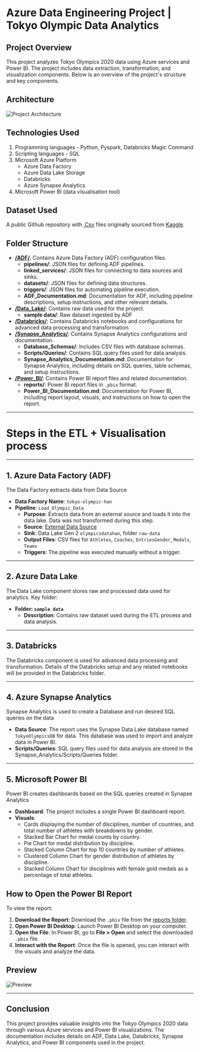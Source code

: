 # Azure Data Engineering Project | Tokyo Olympic Data Analytics


## Project Overview
This project analyzes Tokyo Olympics 2020 data using Azure services and Power BI. The project includes data extraction, transformation, and visualization components. Below is an overview of the project's structure and key components.

## Architecture
![Project Architecture](https://github.com/HannibalGh/Azure-DE-Project-Tokyo-Olympic-Data-Analytics/blob/main/Architecture%20Diagram.png)

## Technologies Used
1. Programming languages - Python, Pyspark, Databricks Magic Command
2. Scripting languages - SQL
3. Microsoft Azure Platform
   - Azure Data Factory
   - Azure Data Lake Storage
   - Databricks
   - Azure Synapse Analytics
4. Microsoft Power BI (data visualisation tool)

## Dataset Used
A public Github repository with [.Csv](https://github.com/darshilparmar/tokyo-olympic-azure-data-engineering-project/tree/main/data) files originally sourced from [Kaggle](https://www.kaggle.com/datasets/arjunprasadsarkhel/2021-olympics-in-tokyo).


## Folder Structure

- **[/ADF/](https://github.com/HannibalGh/Azure-DE-Project-Tokyo-Olympic-Data-Analytics/tree/main/ADF)**: Contains Azure Data Factory (ADF) configuration files.
  - **pipelines/**: JSON files for defining ADF pipelines.
  - **linked_services/**: JSON files for connecting to data sources and sinks.
  - **datasets/**: JSON files for defining data structures.
  - **triggers/**: JSON files for automating pipeline execution.
  - **ADF_Documentation.md**: Documentation for ADF, including pipeline descriptions, setup instructions, and other relevant details.
- **[/Data_Lake/](https://github.com/HannibalGh/Azure-DE-Project-Tokyo-Olympic-Data-Analytics/tree/main/Data_Lake)**: Contains raw data used for the project.
  - **sample data/**: Raw dataset ingested by ADF
- **[/Databricks/](https://github.com/HannibalGh/Azure-DE-Project-Tokyo-Olympic-Data-Analytics/tree/main/Databricks)**: Contains Databricks notebooks and configurations for advanced data processing and transformation.
- **[/Synapse_Analytics/](https://github.com/HannibalGh/Azure-DE-Project-Tokyo-Olympic-Data-Analytics/tree/main/Synapse_Analytics)**: Contains Synapse Analytics configurations and documentation.
  - **Database_Schemas/**: Includes CSV files with database schemas.
  - **Scripts/Queries/**: Contains SQL query files used for data analysis.
  - **Synapse_Analytics_Documentation.md**: Documentation for Synapse Analytics, including details on SQL queries, table schemas, and setup instructions.
- **[/Power_BI/](https://github.com/HannibalGh/Azure-DE-Project-Tokyo-Olympic-Data-Analytics/tree/main/Power_BI)**: Contains Power BI report files and related documentation.
  - **reports/**: Power BI report files in `.pbix` format.
  - **Power_BI_Documentation.md**: Documentation for Power BI, including report layout, visuals, and instructions on how to open the report.

******
# Steps in the ETL + Visualisation process
******

## 1. Azure Data Factory (ADF) 
The Data Factory extracts data from Data Source

- **Data Factory Name**: `tokyo-olympic-han`
- **Pipeline**: `Load_Olympic_Data`
  - **Purpose**: Extracts data from an external source and loads it into the data lake. Data was not transformed during this step.
  - **Source**: [External Data Source](https://github.com/darshilparmar/tokyo-olympic-azure-data-engineering-project/tree/main/data)
  - **Sink**: Data Lake Gen 2 `olympicsdatahan`, folder `raw-data`
  - **Output Files**: CSV files for `Athletes`, `Coaches`, `EntriesGender`, `Medals`, `Teams`
  - **Triggers**: The pipeline was executed manually without a trigger.

******

## 2. Azure Data Lake

The Data Lake component stores raw and processed data used for analytics. Key folder:

- **Folder: `sample data`**
  - **Description**: Contains raw dataset used during the ETL process and data analysis.

******

## 3. Databricks

The Databricks component is used for advanced data processing and transformation. Details of the Databricks setup and any related notebooks will be provided in the Databricks folder.

******

## 4. Azure Synapse Analytics

Synapse Analytics is used to create a Database and run desired SQL queries on the data

- **Data Source**: The report uses the Synapse Data Lake database named `TokyoOlympicsDB` for data. This database was used to import and analyze data in Power BI.
- **Scripts/Queries**: SQL query files used for data analysis are stored in the Synapse_Analytics/Scripts/Queries folder.

******

## 5. Microsoft Power BI
Power BI creates dashboards based on the SQL queries created in Synapse Analytics

- **Dashboard**: The project includes a single Power BI dashboard report.
- **Visuals**: 
  - Cards displaying the number of disciplines, number of countries, and total number of athletes with breakdowns by gender.
  - Stacked Bar Chart for medal counts by country.
  - Pie Chart for medal distribution by discipline.
  - Stacked Column Chart for top 10 countries by number of athletes.
  - Clustered Column Chart for gender distribution of athletes by discipline.
  - Stacked Column Chart for disciplines with female gold medals as a percentage of total athletes.
     
## How to Open the Power BI Report

To view the report:
1. **Download the Report**: Download the `.pbix` file from the [reports folder](https://github.com/HannibalGh/Azure-DE-Project-Tokyo-Olympic-Data-Analytics/blob/main/Power_BI/reports/Tokyo_Olympics_Report.pbix).
2. **Open Power BI Desktop**: Launch Power BI Desktop on your computer.
3. **Open the File**: In Power BI, go to **File > Open** and select the downloaded `.pbix` file.
4. **Interact with the Report**: Once the file is opened, you can interact with the visuals and analyze the data.

## Preview
![Preview](https://github.com/HannibalGh/Azure-DE-Project-Tokyo-Olympic-Data-Analytics/blob/main/PowerBi%20Dashboard%20%20preview.png)


******

## Conclusion

This project provides valuable insights into the Tokyo Olympics 2020 data through various Azure services and Power BI visualizations. The documentation includes details on ADF, Data Lake, Databricks, Synapse Analytics, and Power BI components used in the project.
